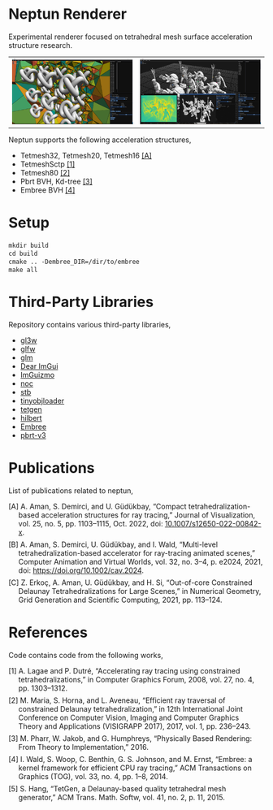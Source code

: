 # Neptun Renderer

Experimental renderer focused on tetrahedral mesh surface acceleration structure research.

<table>
    <tr>
        <td><img src="https://github.com/aytekaman/neptun/raw/master/resources/neptun-editor-00.png" height="%50" /></td> 
        <td><img src="https://github.com/aytekaman/neptun/raw/master/resources/neptun-editor-01.png" height="%50" /></td>
    </tr>
</table>

Neptun supports the following acceleration structures,

- Tetmesh32, Tetmesh20, Tetmesh16 [[A]](#w-a)
- TetmeshSctp [[1]](#r-1)
- Tetmesh80 [[2]](#r-2)
- Pbrt BVH, Kd-tree [[3]](#r-3)
- Embree BVH [[4]](#r-4)

# Setup

```shell
mkdir build
cd build
cmake .. -Dembree_DIR=/dir/to/embree
make all
```

# Third-Party Libraries

Repository contains various third-party libraries,

- [gl3w](https://github.com/skaslev/gl3w)
- [glfw](https://github.com/glfw/glfw)
- [glm](https://github.com/g-truc/glm)
- [Dear ImGui](https://github.com/ocornut/imgui)
- [ImGuizmo](https://github.com/CedricGuillemet/ImGuizmo)
- [noc](https://github.com/guillaumechereau/noc)
- [stb](https://github.com/nothings/stb)
- [tinyobjloader](https://github.com/tinyobjloader/tinyobjloader)
- [tetgen](https://wias-berlin.de/software/index.jsp?id=TetGen&lang=1)
- [hilbert](https://web.archive.org/web/20041028171141/http://www.caam.rice.edu/~dougm/twiddle/Hilbert/)
- [Embree](https://www.embree.org/)
- [pbrt-v3](https://github.com/mmp/pbrt-v3)


# Publications

List of publications related to neptun,

<p style="padding-left: 1.4em; text-indent: -1.4em;margin-bottom: 0;padding-bottom: 0;">
<span id="w-a">[A]</span> A. Aman, S. Demirci, and U. Güdükbay, “Compact tetrahedralization-based acceleration structures for ray tracing,” Journal of Visualization, vol. 25, no. 5, pp. 1103–1115, Oct. 2022, doi: <a href="https://doi.org/10.1007/s12650-022-00842-x">10.1007/s12650-022-00842-x</a>.
</p>
<p style="padding-left: 1.4em; text-indent: -1.4em;margin-bottom: 0;padding-bottom: 0;margin-top: 0em;padding-top: 0.5em;">
<span id="w-b">[B]</span> A. Aman, S. Demirci, U. Güdükbay, and I. Wald, “Multi-level tetrahedralization-based accelerator for ray-tracing animated scenes,” Computer Animation and Virtual Worlds, vol. 32, no. 3–4, p. e2024, 2021, doi: <a href="https://doi.org/10.1002/cav.2024">https://doi.org/10.1002/cav.2024</a>.
</p>
<p style="padding-left: 1.4em; text-indent: -1.4em;margin-bottom: 0;padding-bottom: 0;margin-top: 0em;padding-top: 0.5em;">
<span id="w-c">[C]</span> Z. Erkoç, A. Aman, U. Güdükbay, and H. Si, “Out-of-core Constrained Delaunay Tetrahedralizations for Large Scenes,” in Numerical Geometry, Grid Generation and Scientific Computing, 2021, pp. 113–124.
</p>

# References

Code contains code from the following works,


<p style="padding-left: 1.4em; text-indent: -1.4em;margin-bottom: 0;padding-bottom: 0;">
<span id="r-1">[1]</span> A. Lagae and P. Dutré, “Accelerating ray tracing using constrained tetrahedralizations,” in Computer Graphics Forum, 2008, vol. 27, no. 4, pp. 1303–1312.
</p>
<p style="padding-left: 1.4em; text-indent: -1.4em;margin-bottom: 0;padding-bottom: 0;margin-top: 0em;padding-top: 0.5em;">
<span id="r-2">[2]</span> M. Maria, S. Horna, and L. Aveneau, “Efficient ray traversal of constrained Delaunay tetrahedralization,” in 12th International Joint Conference on Computer Vision, Imaging and Computer Graphics Theory and Applications (VISIGRAPP 2017), 2017, vol. 1, pp. 236–243.
</p>
<p style="padding-left: 1.4em; text-indent: -1.4em;margin-bottom: 0;padding-bottom: 0;margin-top: 0em;padding-top: 0.5em;">
<span id="r-3">[3]</span> M. Pharr, W. Jakob, and G. Humphreys, “Physically Based Rendering: From Theory to Implementation,” 2016.
</p>
<p style="padding-left: 1.4em; text-indent: -1.4em;margin-bottom: 0;padding-bottom: 0;margin-top: 0em;padding-top: 0.5em;">
<span id="r-4">[4]</span> I. Wald, S. Woop, C. Benthin, G. S. Johnson, and M. Ernst, “Embree: a kernel framework for efficient CPU ray tracing,” ACM Transactions on Graphics (TOG), vol. 33, no. 4, pp. 1–8, 2014.
</p>
<p style="padding-left: 1.4em; text-indent: -1.4em;margin-bottom: 0;padding-bottom: 0;margin-top: 0em;padding-top: 0.5em;">
<span id="r-5">[5]</span> S. Hang, “TetGen, a Delaunay-based quality tetrahedral mesh generator,” ACM Trans. Math. Softw, vol. 41, no. 2, p. 11, 2015.
</p>

